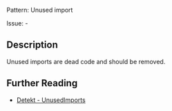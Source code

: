 Pattern: Unused import

Issue: -

## Description

Unused imports are dead code and should be removed.

## Further Reading

* [Detekt - UnusedImports](https://detekt.dev/docs/rules/style/#unusedimports)